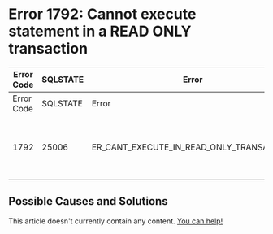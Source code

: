 
# Error 1792: Cannot execute statement in a READ ONLY transaction


| Error Code | SQLSTATE | Error | Description |
| --- | --- | --- | --- |
| Error Code | SQLSTATE | Error | Description |
| 1792 | 25006 | ER_CANT_EXECUTE_IN_READ_ONLY_TRANSACTION | Cannot execute statement in a READ ONLY transaction. |




## Possible Causes and Solutions


This article doesn't currently contain any content. [You can help!](/kb/en/writing-and-editing-knowledge-base-articles/)

